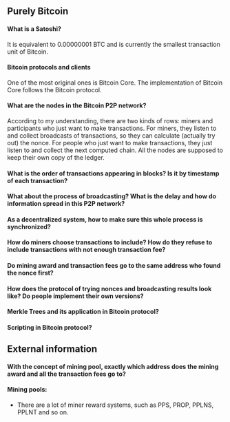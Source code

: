 ## Purely Bitcoin
#### What is a Satoshi?
It is equivalent to 0.00000001 BTC and is currently the smallest transaction unit of Bitcoin.

#### Bitcoin protocols and clients
One of the most original ones is Bitcoin Core. The implementation of Bitcoin Core follows the Bitcoin protocol.

#### What are the nodes in the Bitcoin P2P network?
According to my understanding, there are two kinds of rows: miners and participants who just want to make transactions. For miners, they listen to and collect broadcasts of transactions, so they can calculate (actually try out) the nonce. For people who just want to make transactions, they just listen to and collect the next computed chain. All the nodes are supposed to keep their own copy of the ledger.

#### What is the order of transactions appearing in blocks? Is it by timestamp of each transaction?

#### What about the process of broadcasting? What is the delay and how do information spread in this P2P network?

#### As a decentralized system, how to make sure this whole process is synchronized?

#### How do miners choose transactions to include? How do they refuse to include transactions with not enough transaction fee?

#### Do mining award and transaction fees go to the same address who found the nonce first?

#### How does the protocol of trying nonces and broadcasting results look like? Do people implement their own versions?

#### Merkle Trees and its application in Bitcoin protocol?

#### Scripting in Bitcoin protocol?


## External information
#### With the concept of mining pool, exactly which address does the mining award and all the transaction fees go to?

#### Mining pools:
- There are a lot of miner reward systems, such as PPS, PROP, PPLNS, PPLNT and so on.
